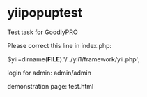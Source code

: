 # yiipopuptest

Test task for GoodlyPRO

Please correct this line in index.php:

$yii=dirname(__FILE__).'/../yii1/framework/yii.php';


login for admin: admin/admin

demonstration page: test.html
